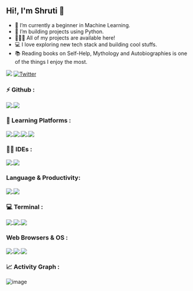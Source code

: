 ## Hi!, I'm Shruti 👋

- 🌱 I’m currently a beginner in Machine Learning.
- 🐍 I’m building projects using Python.
- 👨🏻‍💻 All of my projects are available here!
- 💻 I love exploring new tech stack and building cool stuffs.
- 📚 Reading books on Self-Help, Mythology and Autobiographies is one of the things I enjoy the most.


![](https://komarev.com/ghpvc/?username=ShruAgarwal&label=PROFILE+VISITS&color=blueviolet&style=for-the-badge)
[![Twitter](https://img.shields.io/twitter/url/https/twitter.com/Shru_explores.svg?style=social&label=Follow+me%20%40Shru_explores)](https://twitter.com/Shru_explores)
 



### ⚡ Github :
<a href="https://github.com/ShruAgarwal/github-readme-stats">
  <img align="center" src="https://github-readme-stats.vercel.app/api?username=ShruAgarwal&theme=nightowl" />
</a>
<a href="https://github.com/ShruAgarwal/github-readme-streak-stats">
  <img align="center" src="https://github-readme-streak-stats.herokuapp.com/?user=ShruAgarwal&theme=algolia" />
</a>


### 🏫 Learning Platforms :
<a href="https://github.com/ShruAgarwal/img-shields-io">
  <img align="center" src="https://img.shields.io/badge/freecodecamp-27273D?style=for-the-badge&logo=freecodecamp&logoColor=white" />
</a>
<a href="https://github.com/ShruAgarwal/img-shields-io">
  <img align="center" src="https://img.shields.io/badge/Udemy-EC5252?style=for-the-badge&logo=Udemy&logoColor=white" />
</a>
<a href="https://github.com/ShruAgarwal/img-shields-io">
  <img align="center" src="https://img.shields.io/badge/Khan%20Academy-14BF96?style=for-the-badge&logo=Khan%20Academy&logoColor=white" />
</a>
<a href="https://github.com/ShruAgarwal/img-shields-io">
  <img align="center" src="https://img.shields.io/badge/YouTube-FF0000?style=for-the-badge&logo=youtube&logoColor=white" />
</a>


### 👩‍💻 IDEs :
<a href="https://github.com/ShruAgarwal/img-shields-io">
  <img align="center" src="https://img.shields.io/badge/Visual_Studio_Code-0078D4?style=for-the-badge&logo=visual%20studio%20code&logoColor=white" />
</a>
<a href="https://github.com/ShruAgarwal/img-shields-io">
  <img align="center" src="https://img.shields.io/badge/Colab-F9AB00?style=for-the-badge&logo=googlecolab&color=525252" />
</a>

### Language & Productivity:
<a href="https://github.com/ShruAgarwal/img-shields-io">
  <img align="center" src="https://img.shields.io/badge/Python-FFD43B?style=for-the-badge&logo=python&logoColor=blue" />
</a>
<a href="https://github.com/ShruAgarwal/img-shields-io">
  <img align="center" src="https://img.shields.io/badge/Notion-000000?style=for-the-badge&logo=notion&logoColor=white" />
</a>


### 💻 Terminal :
<a href="https://github.com/ShruAgarwal/img-shields-io">
  <img align="center" src="https://img.shields.io/badge/powershell-5391FE?style=for-the-badge&logo=powershell&logoColor=white" />
</a>
<a href="https://github.com/ShruAgarwal/img-shields-io">
  <img align="center" src="https://img.shields.io/badge/GIT-E44C30?style=for-the-badge&logo=git&logoColor=white" />
</a>
<a href="https://github.com/ShruAgarwal/img-shields-io">
  <img align="center" src="https://img.shields.io/badge/windows%20terminal-4D4D4D?style=for-the-badge&logo=windows%20terminal&logoColor=white" />
</a>



### Web Browsers & OS : 
<a href="https://github.com/ShruAgarwal/img-shields-io">
  <img align="center" src="https://img.shields.io/badge/Brave-FF1B2D?style=for-the-badge&logo=Brave&logoColor=white" />
</a>
<a href="https://github.com/ShruAgarwal/img-shields-io">
  <img align="center" src="https://img.shields.io/badge/Google_chrome-4285F4?style=for-the-badge&logo=Google-chrome&logoColor=white" />
</a>
<a href="https://github.com/ShruAgarwal/img-shields-io">
  <img align="center" src="https://img.shields.io/badge/Windows-0078D6?style=for-the-badge&logo=windows&logoColor=white" />
</a>


### 📈 Activity Graph :
![image](https://activity-graph.herokuapp.com/graph?username=ShruAgarwal&theme=minimal)
